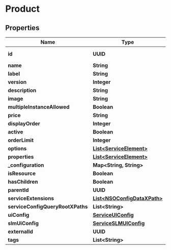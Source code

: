 

# Product


## Properties

Name | Type | Description | Notes
------------ | ------------- | ------------- | -------------
**id** | **UUID** |  |  [optional] [readonly]
**name** | **String** |  | 
**label** | **String** |  | 
**version** | **Integer** |  | 
**description** | **String** |  | 
**image** | **String** |  | 
**multipleInstanceAllowed** | **Boolean** |  |  [optional]
**price** | **String** |  |  [optional]
**displayOrder** | **Integer** |  |  [optional]
**active** | **Boolean** |  |  [optional]
**orderLimit** | **Integer** |  |  [optional]
**options** | [**List&lt;ServiceElement&gt;**](ServiceElement.md) |  | 
**properties** | [**List&lt;ServiceElement&gt;**](ServiceElement.md) |  |  [optional]
**_configuration** | **Map&lt;String, String&gt;** |  | 
**isResource** | **Boolean** |  | 
**hasChildren** | **Boolean** |  | 
**parentId** | **UUID** |  |  [optional]
**serviceExtensions** | [**List&lt;NSOConfigDataXPath&gt;**](NSOConfigDataXPath.md) |  |  [optional]
**serviceConfigQueryRootXPaths** | **List&lt;String&gt;** |  |  [optional]
**uiConfig** | [**ServiceUIConfig**](ServiceUIConfig.md) |  |  [optional]
**slmUiConfig** | [**ServiceSLMUIConfig**](ServiceSLMUIConfig.md) |  |  [optional]
**externalId** | **UUID** |  |  [optional]
**tags** | **List&lt;String&gt;** |  |  [optional]



